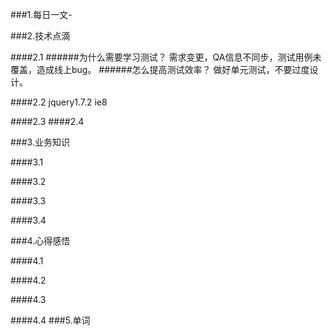 ###1.每日一文-[]()

###2.技术点滴

####2.1 
######为什么需要学习测试？
需求变更，QA信息不同步，测试用例未覆盖，造成线上bug。
######怎么提高测试效率？
做好单元测试，不要过度设计。

####2.2  jquery1.7.2 ie8 

####2.3 
####2.4 

###3.业务知识

####3.1 

####3.2

####3.3

####3.4

###4.心得感悟

####4.1

####4.2

####4.3

####4.4
###5.单词
